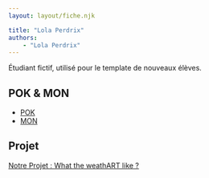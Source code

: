 ```yaml
---
layout: layout/fiche.njk

title: "Lola Perdrix"
authors:
    - "Lola Perdrix"
---
```


Étudiant fictif, utilisé pour le template de nouveaux élèves.

## POK & MON

- [POK](./pok)
- [MON](./mon)

## Projet

[Notre Projet : What the weathART like ?](../../../projets/2024-2025/EH-JK-LP-TC)
